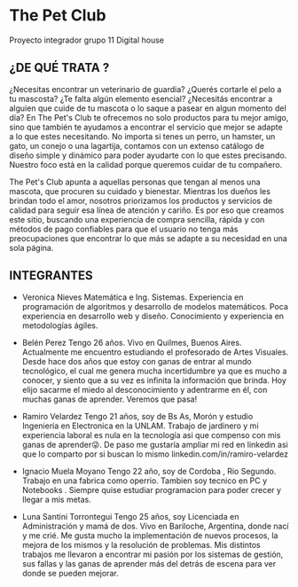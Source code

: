 # The Pet Club
Proyecto integrador grupo 11 Digital house

## ¿DE QUÉ TRATA ?

¿Necesitas encontrar un veterinario de guardia? ¿Querés cortarle el pelo a tu mascosta? ¿Te falta algún elemento esencial? ¿Necesitás encontrar a alguien que cuide de tu mascota o lo saque a pasear en algun momento del día?  En The Pet's Club te ofrecemos no solo productos para tu mejor amigo, sino que también te ayudamos a encontrar el servicio que mejor se adapte a lo que estes necesitando. No importa si tenes un perro, un hamster, un gato, un conejo o una lagartija, contamos con un extenso catálogo de diseño simple y dinámico para poder ayudarte con lo que estes precisando. Nuestro foco está en la calidad porque queremos cuidar de tu compañero.

The Pet's Club apunta a aquellas personas que tengan al menos una mascota, que procuren su cuidado y bienestar. Mientras los dueños les brindan todo el amor, nosotros priorizamos los productos y servicios de calidad para seguir esa línea de atención y cariño. Es por eso que creamos este sitio, buscando una experiencia de compra sencilla, rápida y con métodos de pago confiables para que el usuario no tenga más preocupaciones que encontrar lo que más se adapte a su necesidad en una sola página. 

## INTEGRANTES
- Veronica Nieves 
Matemática e Ing. Sistemas. Experiencia en programación de algoritmos y desarrollo de modelos matemáticos. Poca experiencia en desarrollo web y diseño. Conocimiento y experiencia en metodologías ágiles.

- Belén Perez
Tengo 26 años. Vivo en Quilmes, Buenos Aires. Actualmente me encuentro estudiando el profesorado de Artes Visuales. 
Desde hace dos años que estoy con ganas de entrar al mundo tecnológico, el cual me genera mucha incertidumbre ya que es mucho a conocer, y siento que a su vez es infinita la información que brinda.
Hoy elijo sacarme el miedo al desconocimiento y adentrarme en él, con muchas ganas de aprender. Veremos que pasa!

- Ramiro Velardez
Tengo 21 años, soy de Bs As, Morón y estudio Ingeniería en Electronica en la UNLAM. Trabajo de jardinero y mi experiencia laboral es nula en la tecnología asi que compenso con mis ganas de aprender😜. De paso me gustaría ampliar mi red en linkedin asi que lo comparto por si buscan lo mismo linkedin.com/in/ramiro-velardez

- Ignacio Muela Moyano
Tengo 22 año, soy de Cordoba , Rio Segundo. Trabajo en una fabrica como operrio. Tambien soy tecnico en PC y Notebooks . Siempre quise estudiar programacion para poder crecer y llegar a mis metas.

- Luna Santini Torrontegui
Tengo 25 años, soy Licenciada en Administración y mamá de dos. Vivo en Bariloche, Argentina, donde nací y me crié. Me gusta mucho la implementación de nuevos procesos, la mejora de los mismos y la resolución de problemas. Mis distintos trabajos me llevaron a encontrar mi pasión por los sistemas de gestión, sus fallas y las ganas de aprender más del detrás de escena para ver donde se pueden mejorar.
